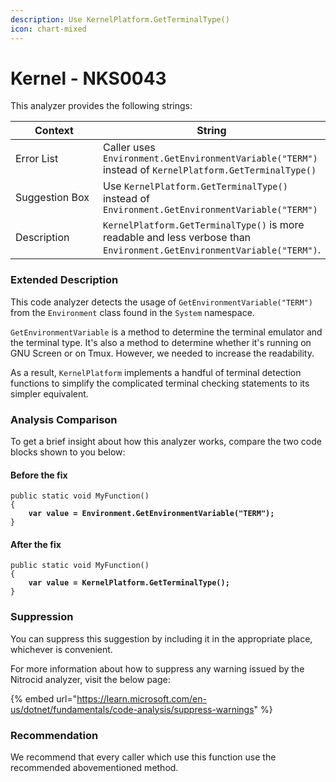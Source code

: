 ```yaml
---
description: Use KernelPlatform.GetTerminalType()
icon: chart-mixed
---
```


# Kernel - NKS0043

This analyzer provides the following strings:

<table><thead><tr><th width="174">Context</th><th>String</th></tr></thead><tbody><tr><td>Error List</td><td>Caller uses <code>Environment.GetEnvironmentVariable("TERM")</code> instead of <code>KernelPlatform.GetTerminalType()</code></td></tr><tr><td>Suggestion Box</td><td>Use <code>KernelPlatform.GetTerminalType()</code> instead of <code>Environment.GetEnvironmentVariable("TERM")</code></td></tr><tr><td>Description</td><td><code>KernelPlatform.GetTerminalType()</code> is more readable and less verbose than <code>Environment.GetEnvironmentVariable("TERM")</code>.</td></tr></tbody></table>

### Extended Description

This code analyzer detects the usage of `GetEnvironmentVariable("TERM")` from the `Environment` class found in the `System` namespace.

`GetEnvironmentVariable` is a method to determine the terminal emulator and the terminal type. It's also a method to determine whether it's running on GNU Screen or on Tmux. However, we needed to increase the readability.

As a result, `KernelPlatform` implements a handful of terminal detection functions to simplify the complicated terminal checking statements to its simpler equivalent.

### Analysis Comparison

To get a brief insight about how this analyzer works, compare the two code blocks shown to you below:

#### Before the fix

<pre class="language-csharp" data-title="Somewhere in your mod code..." data-line-numbers><code class="lang-csharp">public static void MyFunction()
{
<strong>    var value = Environment.GetEnvironmentVariable("TERM");
</strong>}
</code></pre>

#### After the fix

<pre class="language-csharp" data-title="Somewhere in your mod code..." data-line-numbers><code class="lang-csharp">public static void MyFunction()
{
<strong>    var value = KernelPlatform.GetTerminalType();
</strong>}
</code></pre>

### Suppression

You can suppress this suggestion by including it in the appropriate place, whichever is convenient.

For more information about how to suppress any warning issued by the Nitrocid analyzer, visit the below page:

{% embed url="https://learn.microsoft.com/en-us/dotnet/fundamentals/code-analysis/suppress-warnings" %}

### Recommendation

We recommend that every caller which use this function use the recommended abovementioned method.
